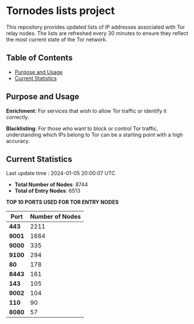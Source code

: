 # Tornodes lists project

This repository provides updated lists of IP addresses associated with Tor relay nodes. The lists are refreshed every 30 minutes to ensure they reflect the most current state of the Tor network.

## Table of Contents

- [Purpose and Usage](#purpose-and-usage)
- [Current Statistics](#current-statistics)


## Purpose and Usage

**Enrichment**: For services that wish to allow Tor traffic or identify it correctly.

**Blacklisting**: For those who want to block or control Tor traffic, understanding which IPs belong to Tor can be a starting point with a high accuracy.

## Current Statistics

Last update time : 2024-01-05 20:00:07 UTC

- **Total Number of Nodes**: 8744
- **Total of Entry Nodes**: 6513

**TOP 10 PORTS USED FOR TOR ENTRY NODES**

| **Port** | **Number of Nodes** |
|------|-----------------|
| **443**   | 2211  |
| **9001**   | 1684  |
| **9000**   | 335  |
| **9100**   | 294  |
| **80**   | 178  |
| **8443**   | 161  |
| **143**   | 105  |
| **9002**   | 104  |
| **110**   | 90  |
| **8080**   | 57  |

